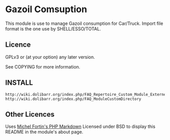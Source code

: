 Gazoil Comsuption
=========

This module is use to manage Gazoil consumption for Car/Truck.
Import file format is the one use by SHELL/ESSO/TOTAL.

Licence
-------

GPLv3 or (at your option) any later version.

See COPYING for more information.

INSTALL
-------

	http://wiki.dolibarr.org/index.php/FAQ_Repertoire_Custom_Module_Externe
	http://wiki.dolibarr.org/index.php/FAQ_ModuleCustomDirectory

Other Licences
--------------

Uses [Michel Fortin's PHP Markdown](http://michelf.ca/projets/php-markdown/) Licensed under BSD to display this README in the module's about page.
